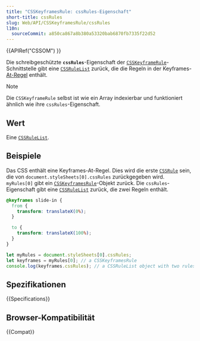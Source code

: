 ```yaml
---
title: "CSSKeyframesRule: cssRules-Eigenschaft"
short-title: cssRules
slug: Web/API/CSSKeyframesRule/cssRules
l10n:
  sourceCommit: a850ca867a8b380a53320bab6870fb7335f22d52
---
```


{{APIRef("CSSOM") }}

Die schreibgeschützte **`cssRules`**-Eigenschaft der [`CSSKeyframeRule`](/de/docs/Web/API/CSSKeyframeRule)-Schnittstelle gibt eine [`CSSRuleList`](/de/docs/Web/API/CSSRuleList) zurück, die die Regeln in der Keyframes-[At-Regel](/de/docs/Web/CSS/CSS_syntax/At-rule) enthält.

> [!NOTE]
> Die `CSSKeyframeRule` selbst ist wie ein Array indexierbar und funktioniert ähnlich wie ihre `cssRules`-Eigenschaft.

## Wert

Eine [`CSSRuleList`](/de/docs/Web/API/CSSRuleList).

## Beispiele

Das CSS enthält eine Keyframes-At-Regel. Dies wird die erste [`CSSRule`](/de/docs/Web/API/CSSRule) sein, die von `document.styleSheets[0].cssRules` zurückgegeben wird.  
`myRules[0]` gibt ein [`CSSKeyframesRule`](/de/docs/Web/API/CSSKeyframesRule)-Objekt zurück. Die `cssRules`-Eigenschaft gibt eine [`CSSRuleList`](/de/docs/Web/API/CSSRuleList) zurück, die zwei Regeln enthält.

```css
@keyframes slide-in {
  from {
    transform: translateX(0%);
  }

  to {
    transform: translateX(100%);
  }
}
```

```js
let myRules = document.styleSheets[0].cssRules;
let keyframes = myRules[0]; // a CSSKeyframesRule
console.log(keyframes.cssRules); // a CSSRuleList object with two rules
```

## Spezifikationen

{{Specifications}}

## Browser-Kompatibilität

{{Compat}}
